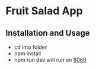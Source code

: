 # Fruit Salad App

## Installation and Usage

- cd into folder
- npm install
- npm run dev will run on [8080](http://localhost:8080/)
